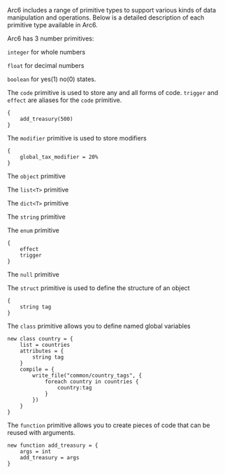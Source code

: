 Arc6 includes a range of primitive types to support various kinds of data manipulation and operations. Below is a detailed description of each primitive type available in Arc6.

Arc6 has 3 number primitives:

`integer` for whole numbers
 
`float` for decimal numbers
  
`boolean` for yes(1) no(0) states.

The `code` primitive is used to store any and all forms of code. `trigger` and `effect` are aliases for the `code` primitive.
```
{
	add_treasury(500)
}
```

The `modifier` primitive is used to store modifiers
```
{
	global_tax_modifier = 20%
}
```

The `object` primitive

The `list<T>` primitive

The `dict<T>` primitive

The `string` primitive

The `enum` primitive
```
{
	effect
	trigger
}
```

The `null` primitive

The `struct` primitive is used to define the structure of an object
```
{
	string tag
}
```

The `class` primitive allows you to define named global variables
```
new class country = {
	list = countries
	attributes = {
		string tag
	}
	compile = {
		write_file("common/country_tags", {
			foreach country in countries {
				country:tag
			}
		})
	}
}
```

The `function` primitive allows you to create pieces of code that can be reused with arguments.
```
new function add_treasury = {
	args = int
	add_treasury = args
}
```

